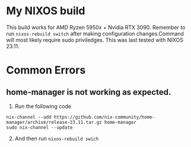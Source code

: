 # My NIXOS build

This build works for AMD Ryzen 5950x + Nvidia RTX 3090. Remember to run `nixos-rebuild switch` after making configuration changes.Command will most likely require sudo priviledges. This was last tested with NIXOS 23.11. 

# Common Errors

## home-manager is not working as expected.

1. Run the following code
```
nix-channel --add https://github.com/nix-community/home-manager/archive/release-23.11.tar.gz home-manager
sudo nix-channel --update
```
2. And then run `nixos-rebuild swich`
